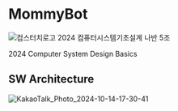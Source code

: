 # MommyBot
![컴스터치로고](https://github.com/user-attachments/assets/9f6b91c8-3a8d-401b-821b-306be505f2b5)
2024 컴퓨터시스템기초설계 나반 5조

2024 Computer System Design Basics
## SW Architecture
![KakaoTalk_Photo_2024-10-14-17-30-41](https://github.com/user-attachments/assets/3b4bd680-ee28-4226-9606-30d390f903cb)
